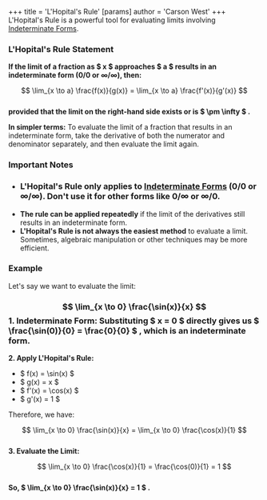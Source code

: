 +++
 title = 'L'Hopital's Rule'
[params]
	author = 'Carson West'
+++
L'Hopital's Rule is a powerful tool for evaluating limits involving [Indeterminate Forms](./../indeterminate-forms/). 
### L'Hopital's Rule Statement

**If the limit of a fraction as  $ x $  approaches  $ a $  results in an indeterminate form (0/0 or ∞/∞), then:**

 $$ \lim_{x \to a} \frac{f(x)}{g(x)} = \lim_{x \to a} \frac{f'(x)}{g'(x)} $$  
**provided that the limit on the right-hand side exists or is  $ \pm \infty $ .**

**In simpler terms:**  To evaluate the limit of a fraction that results in an indeterminate form, take the derivative of both the numerator and denominator separately, and then evaluate the limit again.

### Important Notes

* ### **L'Hopital's Rule only applies to [Indeterminate Forms](./../indeterminate-forms/) (0/0 or ∞/∞).** Don't use it for other forms like 0/∞ or ∞/0.
* **The rule can be applied repeatedly** if the limit of the derivatives still results in an indeterminate form.
* **L'Hopital's Rule is not always the easiest method** to evaluate a limit. Sometimes, algebraic manipulation or other techniques may be more efficient.
### Example

Let's say we want to evaluate the limit:
###  $$ \lim_{x \to 0} \frac{\sin(x)}{x} $$  **1. Indeterminate Form:**  Substituting  $ x = 0 $  directly gives us  $ \frac{\sin(0)}{0} = \frac{0}{0} $ , which is an indeterminate form.

**2. Apply L'Hopital's Rule:**

*   $ f(x) = \sin(x) $ 
*   $ g(x) = x $ 
*   $ f'(x) = \cos(x) $ 
*   $ g'(x) = 1 $ 

Therefore, we have:

 $$ \lim_{x \to 0} \frac{\sin(x)}{x} = \lim_{x \to 0} \frac{\cos(x)}{1} $$  
**3. Evaluate the Limit:**

 $$ \lim_{x \to 0} \frac{\cos(x)}{1} = \frac{\cos(0)}{1} = 1 $$  
**So,  $ \lim_{x \to 0} \frac{\sin(x)}{x} = 1 $ .**
